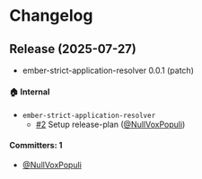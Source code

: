 # Changelog

## Release (2025-07-27)

* ember-strict-application-resolver 0.0.1 (patch)

#### :house: Internal
* `ember-strict-application-resolver`
  * [#2](https://github.com/NullVoxPopuli/ember-strict-application-resolver/pull/2) Setup release-plan ([@NullVoxPopuli](https://github.com/NullVoxPopuli))

#### Committers: 1
- [@NullVoxPopuli](https://github.com/NullVoxPopuli)
